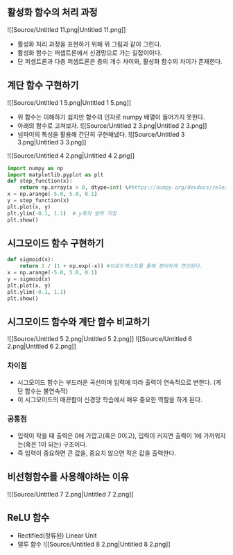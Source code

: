## 활성화 함수의 처리 과정
![[Source/Untitled 11.png|Untitled 11.png]]
- 활성화 처리 과정을 표현하기 위해 위 그림과 같이 그린다.
- 활성화 함수는 퍼셉트론에서 신경망으로 가는 길잡이이다.
- 단 퍼셉트론과 다층 퍼셉트론은 층의 개수 차이와, 활성화 함수의 차이가 존재한다.
  
## 계단 함수 구현하기
![[Source/Untitled 1 5.png|Untitled 1 5.png]]
- 위 함수는 이해하기 쉽지만 함수의 인자로 numpy 배열이 들어가지 못한다.
- 아래의 함수로 고쳐보자.
![[Source/Untitled 2 3.png|Untitled 2 3.png]]
- 넘파이의 특성을 활용해 간단히 구현해냈다.
![[Source/Untitled 3 3.png|Untitled 3 3.png]]
  
![[Source/Untitled 4 2.png|Untitled 4 2.png]]
  
```Python
import numpy as np
import matplotlib.pyplot as plt
def step_function(x):
    return np.array(x > 0, dtype=int) \#https://numpy.org/devdocs/release/1.20.0-notes.html
x = np.arange(-5.0, 5.0, 0.1)
y = step_function(x)
plt.plot(x, y)
plt.ylim(-0.1, 1.1)  # y축의 범위 지정
plt.show()
```
  
## 시그모이드 함수 구현하기
```Python
def sigmoid(x):
    return 1 / (1 + np.exp(-x)) #브로드캐스트를 통해 편리하게 연산된다.
x = np.arange(-5.0, 5.0, 0.1)
y = sigmoid(x)
plt.plot(x, y)
plt.ylim(-0.1, 1.1)
plt.show()
```
  
## 시그모이드 함수와 계단 함수 비교하기
![[Source/Untitled 5 2.png|Untitled 5 2.png]]
![[Source/Untitled 6 2.png|Untitled 6 2.png]]
  
### 차이점
- 시그모이드 함수는 부드러운 곡선이며 입력에 따라 출력이 연속적으로 변한다. (계단 함수는 불연속적)
- 이 시그모이드의 매끈함이 신경망 학습에서 매우 중요한 역할을 하게 된다.
  
### 공통점
- 입력이 작을 때 출력은 0에 가깝고(혹은 0이고), 입력이 커지면 출력이 1에 가까워지는(혹은 1이 되는) 구조이다.
- 즉 입력이 중요하면 큰 값을, 중요치 않으면 작은 값을 출력한다.
  
## 비선형함수를 사용해야하는 이유
![[Source/Untitled 7 2.png|Untitled 7 2.png]]
  
## ReLU 함수
- Rectified(정류된) Linear Unit
- 렐루 함수
![[Source/Untitled 8 2.png|Untitled 8 2.png]]